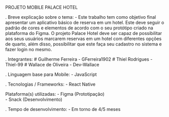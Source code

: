 PROJETO MOBILE PALACE HOTEL

. Breve explicação sobre o tema:
	- Este trabalho tem como objetivo final apresentar um aplicativo básico de reserva em um hotel. Este deve seguir
	o padrão de cores e elementos de acordo com o seu protótipo criado na plataforma do Figma. O projeto Palace Hotel
	deve ser capaz de possibilitar aos seus usuários marcarem reservas em um hotel com diferentes opções de quarto, 
	além disso, possibilitar que este faça seu cadastro no sistema e fazer login no mesmo.

. Integrantes:
	# Guilherme Ferreira - GFerreira1902
	# Thiel Rodrigues - Thiel-99
	# Wallace de Oliveira - Dev-Wallace

. Linguagem base para Mobile:
	- JavaScript

. Tecnologias / Frameworks: 
	- React Native

Plataforma(s) utilizadas: 
	- Figma (Prototipação)	
	- Snack (Desenvolvimento)
    
. Tempo de desenvolvimento:
	- Em torno de 4/5 meses
